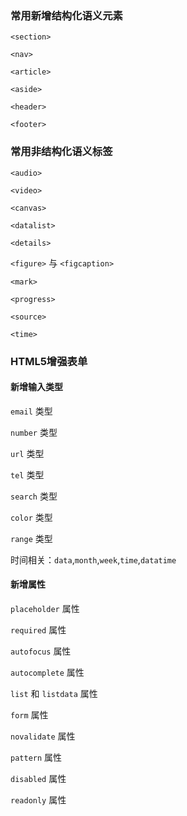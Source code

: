 ### 常用新增结构化语义元素

`<section>`



`<nav>`



`<article>`



`<aside>`



`<header>`



`<footer>`



### 常用非结构化语义标签

`<audio>`



`<video>`



`<canvas>`



`<datalist>`



`<details>`



`<figure>` 与 `<figcaption>`



`<mark>`



`<progress>`



`<source>`



`<time>`



### HTML5增强表单

#### 新增输入类型

`email` 类型



`number` 类型



`url` 类型



`tel` 类型



`search` 类型



`color` 类型



`range` 类型



时间相关：`data`,`month`,`week`,`time`,`datatime`



#### 新增属性

`placeholder` 属性



`required` 属性



`autofocus` 属性



`autocomplete` 属性



`list` 和 `listdata`  属性



`form` 属性



`novalidate` 属性



`pattern` 属性



`disabled` 属性



`readonly` 属性



